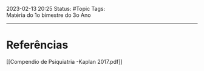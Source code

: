 2023-02-13 20:25
Status: #Topic 
Tags: 
<br/>
Matéria do 1o bimestre do 3o Ano
____
# Referências
[[Compendio de Psiquiatria -Kaplan 2017.pdf]]

